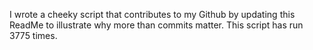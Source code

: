 I wrote a cheeky script that contributes to my Github by updating this ReadMe to illustrate why more than commits matter. This script has run 3775 times.